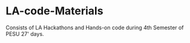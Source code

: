 # LA-code-Materials
Consists of LA  Hackathons and Hands-on code during 4th Semester of PESU 27' days.
